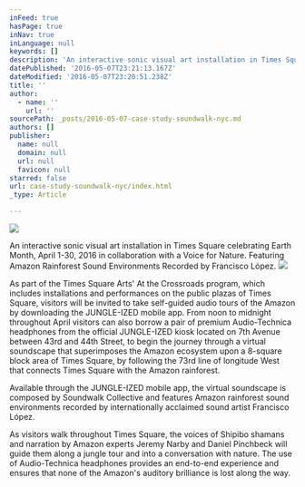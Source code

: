 ```yaml
---
inFeed: true
hasPage: true
inNav: true
inLanguage: null
keywords: []
description: 'An interactive sonic visual art installation in Times Square celebrating Earth Month, April 1-30, 2016 in collaboration with a Voice for Nature. Featuring Amazon Rainforest Sound Environments Recorded by Francisco López.'
datePublished: '2016-05-07T23:21:13.167Z'
dateModified: '2016-05-07T23:20:51.238Z'
title: ''
author:
  - name: ''
    url: ''
sourcePath: _posts/2016-05-07-case-study-soundwalk-nyc.md
authors: []
publisher:
  name: null
  domain: null
  url: null
  favicon: null
starred: false
url: case-study-soundwalk-nyc/index.html
_type: Article

---
```

![](https://the-grid-user-content.s3-us-west-2.amazonaws.com/34a20427-142e-436e-a421-2206352e5e2b.jpg)

An interactive sonic visual art installation in Times Square celebrating Earth Month, April 1-30, 2016 in collaboration with a Voice for Nature. Featuring Amazon Rainforest Sound Environments Recorded by Francisco López.
![](https://s3-us-west-2.amazonaws.com/the-grid-img/p/de14074e5b7b7314f443b300a350f46729324444.jpg)

As part of the Times Square Arts' At the Crossroads program, which includes installations and performances on the public plazas of Times Square, visitors will be invited to take self-guided audio tours of the Amazon by downloading the JUNGLE-IZED mobile app. From noon to midnight throughout April visitors can also borrow a pair of premium Audio-Technica headphones from the official JUNGLE-IZED kiosk located on 7th Avenue between 43rd and 44th Street, to begin the journey through a virtual soundscape that superimposes the Amazon ecosystem upon a 8-square block area of Times Square, by following the 73rd line of longitude West that connects Times Square with the Amazon rainforest.

Available through the JUNGLE-IZED mobile app, the virtual soundscape is composed by Soundwalk Collective and features Amazon rainforest sound environments recorded by internationally acclaimed sound artist Francisco López.

As visitors walk throughout Times Square, the voices of Shipibo shamans and narration by Amazon experts Jeremy Narby and Daniel Pinchbeck will guide them along a jungle tour and into a conversation with nature. The use of Audio-Technica headphones provides an end-to-end experience and ensures that none of the Amazon's auditory brilliance is lost along the way.